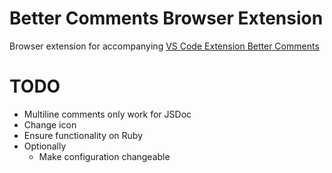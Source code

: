 # Better Comments Browser Extension
Browser extension for accompanying [VS Code Extension Better Comments](Exhttps://github.com/aaron-bond/better-comments)

# TODO
* Multiline comments only work for JSDoc
* Change icon
* Ensure functionality on Ruby
* Optionally
  * Make configuration changeable